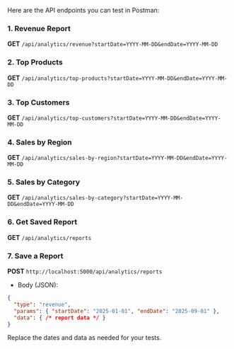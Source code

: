 Here are the API endpoints you can test in Postman:

### 1. Revenue Report
**GET** `/api/analytics/revenue?startDate=YYYY-MM-DD&endDate=YYYY-MM-DD`

### 2. Top Products
**GET** `/api/analytics/top-products?startDate=YYYY-MM-DD&endDate=YYYY-MM-DD`

### 3. Top Customers
**GET** `/api/analytics/top-customers?startDate=YYYY-MM-DD&endDate=YYYY-MM-DD`

### 4. Sales by Region
**GET** `/api/analytics/sales-by-region?startDate=YYYY-MM-DD&endDate=YYYY-MM-DD`

### 5. Sales by Category
**GET** `/api/analytics/sales-by-category?startDate=YYYY-MM-DD&endDate=YYYY-MM-DD`

### 6. Get Saved Report
**GET** `/api/analytics/reports`

### 7. Save a Report
**POST** `http://localhost:5000/api/analytics/reports`
- Body (JSON):
```json
{
  "type": "revenue",
  "params": { "startDate": "2025-01-01", "endDate": "2025-09-01" },
  "data": { /* report data */ }
}
```

Replace the dates and data as needed for your tests.